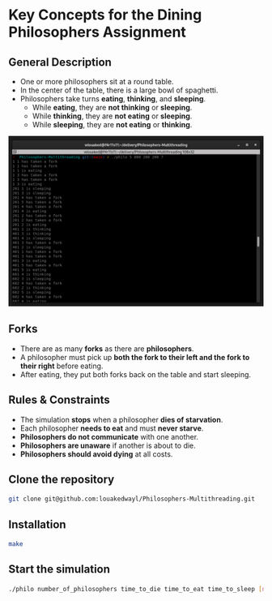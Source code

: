 # Key Concepts for the Dining Philosophers Assignment

## General Description
- One or more philosophers sit at a round table.
- In the center of the table, there is a large bowl of spaghetti.
- Philosophers take turns **eating**, **thinking**, and **sleeping**.
  - While **eating**, they are **not thinking** or **sleeping**.
  - While **thinking**, they are **not eating** or **sleeping**.
  - While **sleeping**, they are **not eating** or **thinking**.

<p align="center">
  <img src="images/philo_layout.png" alt="Minishell">
</p>

## Forks
- There are as many **forks** as there are **philosophers**.
- A philosopher must pick up **both the fork to their left and the fork to their right** before eating.
- After eating, they put both forks back on the table and start sleeping.

## Rules & Constraints
- The simulation **stops** when a philosopher **dies of starvation**.
- Each philosopher **needs to eat** and must **never starve**.
- **Philosophers do not communicate** with one another.
- **Philosophers are unaware** if another is about to die.
- **Philosophers should avoid dying** at all costs.

## Clone the repository
```bash
git clone git@github.com:louakedwayl/Philosophers-Multithreading.git
```

## Installation
```bash
make
```

## Start the simulation
``` bash
./philo number_of_philosophers time_to_die time_to_eat time_to_sleep [number_of_times_each_philosopher_must_eat]
```
